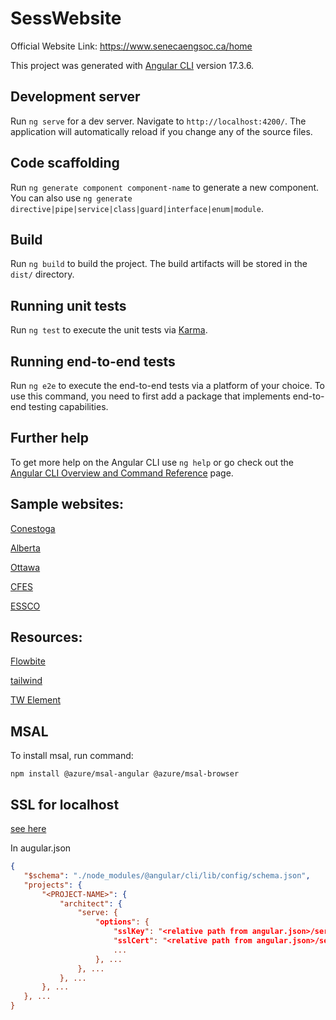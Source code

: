 # SessWebsite

Official Website Link: https://www.senecaengsoc.ca/home

This project was generated with [Angular CLI](https://github.com/angular/angular-cli) version 17.3.6.

## Development server

Run `ng serve` for a dev server. Navigate to `http://localhost:4200/`. The application will automatically reload if you change any of the source files.

## Code scaffolding

Run `ng generate component component-name` to generate a new component. You can also use `ng generate directive|pipe|service|class|guard|interface|enum|module`.

## Build

Run `ng build` to build the project. The build artifacts will be stored in the `dist/` directory.

## Running unit tests

Run `ng test` to execute the unit tests via [Karma](https://karma-runner.github.io).

## Running end-to-end tests

Run `ng e2e` to execute the end-to-end tests via a platform of your choice. To use this command, you need to first add a package that implements end-to-end testing capabilities.

## Further help

To get more help on the Angular CLI use `ng help` or go check out the [Angular CLI Overview and Command Reference](https://angular.io/cli) page.


## Sample websites:

[Conestoga](https://www.conestogaengsoc.com/about-us)

[Alberta](https://www.essualberta.ca/contact)

[Ottawa](https://www.essaeg.ca/)

[CFES](https://cfes.ca/)

[ESSCO](https://www.essco.ca/)



## Resources:

[Flowbite](https://flowbite.com/)

[tailwind](https://tailwindcss.com/)

[TW Element](https://tw-elements.com/docs/standard/components/carousel/)

## MSAL

To install msal, run command:

    npm install @azure/msal-angular @azure/msal-browser


## SSL for localhost

[see here](https://gist.github.com/cecilemuller/9492b848eb8fe46d462abeb26656c4f8)

In augular.json

```json
{
   "$schema": "./node_modules/@angular/cli/lib/config/schema.json",
   "projects": {
       "<PROJECT-NAME>": {
           "architect": {
               "serve: {
                   "options": {
                       "sslKey": "<relative path from angular.json>/server.key",
                       "sslCert": "<relative path from angular.json>/server.crt",
                       ...
                   }, ...
               }, ...
           }, ...
       }, ...
   }, ...
}
```
